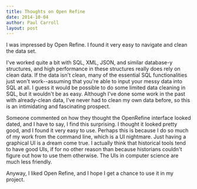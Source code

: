 ```yaml
---
title: Thoughts on Open Refine
date: 2014-10-04
author: Paul Carroll
layout: post
---
```


I was impressed by Open Refine. I found it very easy to navigate and clean the data set.

I've worked quite a bit with SQL, XML, JSON, and similar database-y structures, and high performance in these structures really does rely on clean data. If the data isn't clean, many of the essential SQL functionalities just won't work--assuming that you're able to input your messy data into SQL at all. I guess it would be possible to do some limited data cleaning in SQL, but it wouldn't be as easy. Although I've done some work in the past with already-clean data, I've never had to clean my own data before, so this is an intimidating and fascinating prospect.

Someone commented on how they thought the OpenRefine interface looked dated, and I have to say, I find this surprising. I thought it looked pretty good, and I found it very easy to use. Perhaps this is because I do so much of my work from the command line, which is a UI nightmare. Just having a graphical UI is a dream come true. I actually think that historical tools tend to have good UIs, if for no other reason than because historians couldn't figure out how to use them otherwise. The UIs in computer science are much less friendly.

Anyway, I liked Open Refine, and I hope I get a chance to use it in my project.